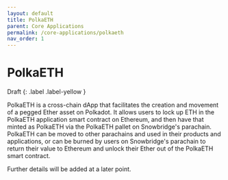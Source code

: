 ```yaml
---
layout: default
title: PolkaETH
parent: Core Applications
permalink: /core-applications/polkaeth
nav_order: 1
---
```

# PolkaETH

Draft
{: .label .label-yellow }

PolkaETH is a cross-chain dApp that facilitates the creation and movement of a pegged Ether asset on Polkadot. It allows users to lock up ETH in the PolkaETH application smart contract on Ethereum, and then have that minted as PolkaETH via the PolkaETH pallet on Snowbridge's parachain. PolkaETH can be moved to other parachains and used in their products and applications, or can be burned by users on Snowbridge's parachain to return their value to Ethereum and unlock their Ether out of the PolkaETH smart contract.

Further details will be added at a later point.
